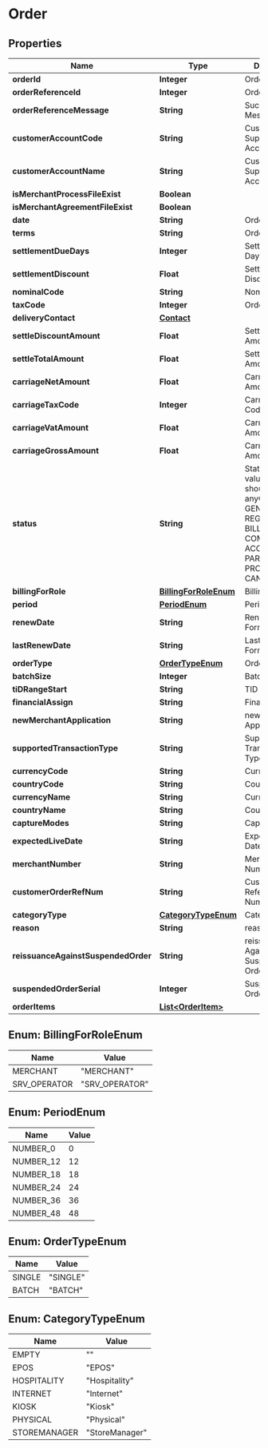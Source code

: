 
# Order

## Properties
Name | Type | Description | Notes
------------ | ------------- | ------------- | -------------
**orderId** | **Integer** | Order serial |  [optional]
**orderReferenceId** | **Integer** | Order Reference |  [optional]
**orderReferenceMessage** | **String** | Success Message |  [optional]
**customerAccountCode** | **String** | Customer  Supplier Account Code | 
**customerAccountName** | **String** | Customer  Supplier Account Name |  [optional]
**isMerchantProcessFileExist** | **Boolean** |  |  [optional]
**isMerchantAgreementFileExist** | **Boolean** |  |  [optional]
**date** | **String** | Order Date | 
**terms** | **String** | Order Terms | 
**settlementDueDays** | **Integer** | Settlement Due Days | 
**settlementDiscount** | **Float** | Settlement Discount |  [optional]
**nominalCode** | **String** | Nominal Code |  [optional]
**taxCode** | **Integer** |  Order Tax Code |  [optional]
**deliveryContact** | [**Contact**](Contact.md) |  |  [optional]
**settleDiscountAmount** | **Float** | Settle Discount Amount |  [optional]
**settleTotalAmount** | **Float** | Settle Total Amount |  [optional]
**carriageNetAmount** | **Float** | Carriage Net Amount |  [optional]
**carriageTaxCode** | **Integer** | Carriage Tax Code |  [optional]
**carriageVatAmount** | **Float** | Carriage Vat Amount |  [optional]
**carriageGrossAmount** | **Float** | Carriage Gross Amount |  [optional]
**status** | **String** | Status: * Status value in Request should strictly anyOf - GENERATED, REGISTERED, BILLED, COMPLETE, ACCEPTED, PART_PROCESS, PROCESSING, CANCELLED.  | 
**billingForRole** | [**BillingForRoleEnum**](#BillingForRoleEnum) | Billing For Role | 
**period** | [**PeriodEnum**](#PeriodEnum) | Period |  [optional]
**renewDate** | **String** | Renew Date Format |  [optional]
**lastRenewDate** | **String** | Last Renew Date Format |  [optional]
**orderType** | [**OrderTypeEnum**](#OrderTypeEnum) | Order type |  [optional]
**batchSize** | **Integer** | Batch Size |  [optional]
**tiDRangeStart** | **String** | TID Range Start |  [optional]
**financialAssign** | **String** | Financial Assign |  [optional]
**newMerchantApplication** | **String** | new Merchant Application |  [optional]
**supportedTransactionType** | **String** | Supported Transaction Type |  [optional]
**currencyCode** | **String** | Currency Code |  [optional]
**countryCode** | **String** | Country Code |  [optional]
**currencyName** | **String** | Currency Name |  [optional]
**countryName** | **String** | Country Name |  [optional]
**captureModes** | **String** | Capture Modes |  [optional]
**expectedLiveDate** | **String** | Expected Live Date | 
**merchantNumber** | **String** | Merchant Number |  [optional]
**customerOrderRefNum** | **String** | Customer Order Reference Number |  [optional]
**categoryType** | [**CategoryTypeEnum**](#CategoryTypeEnum) | Category Type |  [optional]
**reason** | **String** | reason |  [optional]
**reissuanceAgainstSuspendedOrder** | **String** | reissuance Against Suspended Order |  [optional]
**suspendedOrderSerial** | **Integer** | Suspended Order Serial |  [optional]
**orderItems** | [**List&lt;OrderItem&gt;**](OrderItem.md) |  |  [optional]


<a name="BillingForRoleEnum"></a>
## Enum: BillingForRoleEnum
Name | Value
---- | -----
MERCHANT | &quot;MERCHANT&quot;
SRV_OPERATOR | &quot;SRV_OPERATOR&quot;


<a name="PeriodEnum"></a>
## Enum: PeriodEnum
Name | Value
---- | -----
NUMBER_0 | 0
NUMBER_12 | 12
NUMBER_18 | 18
NUMBER_24 | 24
NUMBER_36 | 36
NUMBER_48 | 48


<a name="OrderTypeEnum"></a>
## Enum: OrderTypeEnum
Name | Value
---- | -----
SINGLE | &quot;SINGLE&quot;
BATCH | &quot;BATCH&quot;


<a name="CategoryTypeEnum"></a>
## Enum: CategoryTypeEnum
Name | Value
---- | -----
EMPTY | &quot;&quot;
EPOS | &quot;EPOS&quot;
HOSPITALITY | &quot;Hospitality&quot;
INTERNET | &quot;Internet&quot;
KIOSK | &quot;Kiosk&quot;
PHYSICAL | &quot;Physical&quot;
STOREMANAGER | &quot;StoreManager&quot;



